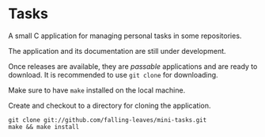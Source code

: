 # Tasks

A small C application for managing personal tasks in some repositories.

The application and its documentation are still under development.

Once releases are available, they are _passable_ applications and are ready to download.
It is recommended to use `git clone` for downloading.

Make sure to have `make` installed on the local machine.

Create and checkout to a directory for cloning the application.

```
git clone git://github.com/falling-leaves/mini-tasks.git
make && make install
```
